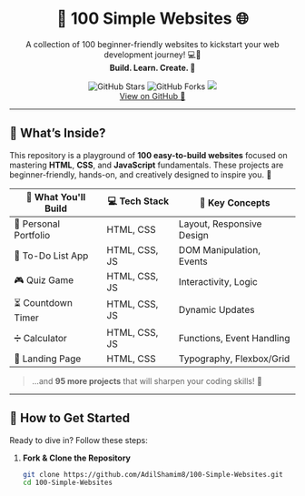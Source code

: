 <h1 align="center">🌟 100 Simple Websites 🌐</h1>

<p align="center">
   A collection of 100 beginner-friendly websites to kickstart your web development journey! 💻🚀  
   <br>
   <strong>Build. Learn. Create. 🚀</strong>
</p>

<p align="center">
   <img src="https://img.shields.io/github/stars/AdilShamim8/100-Simple-Websites?style=social" alt="GitHub Stars">
   <img src="https://img.shields.io/github/forks/AdilShamim8/100-Simple-Websites?style=social" alt="GitHub Forks">
   <img src="https://img.shields.io/badge/HTML%20%7C%20CSS%20%7C%20JavaScript-%20🎨-blueviolet">
   <br>
   <a href="https://github.com/AdilShamim8/100-Simple-Websites">View on GitHub 🚀</a>
</p>

---

## 🎯 **What’s Inside?**

This repository is a playground of **100 easy-to-build websites** focused on mastering **HTML**, **CSS**, and **JavaScript** fundamentals. These projects are beginner-friendly, hands-on, and creatively designed to inspire you. 🌈

| 🚀 **What You'll Build** | 💻 **Tech Stack**   | 🧩 **Key Concepts**          |
|--------------------------|--------------------|------------------------------|
| 🌟 Personal Portfolio    | HTML, CSS          | Layout, Responsive Design    |
| 📝 To-Do List App        | HTML, CSS, JS      | DOM Manipulation, Events     |
| 🎮 Quiz Game             | HTML, CSS, JS      | Interactivity, Logic         |
| ⏳ Countdown Timer       | HTML, CSS, JS      | Dynamic Updates              |
| ➗ Calculator            | HTML, CSS, JS      | Functions, Event Handling    |
| 🎨 Landing Page          | HTML, CSS          | Typography, Flexbox/Grid     |

> ...and **95 more projects** that will sharpen your coding skills! 🚀

---

## 🔧 **How to Get Started**

Ready to dive in? Follow these steps:

1. **Fork & Clone the Repository**  
   ```bash
   git clone https://github.com/AdilShamim8/100-Simple-Websites.git
   cd 100-Simple-Websites
